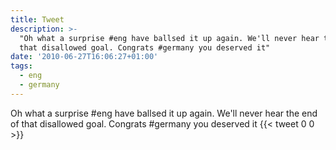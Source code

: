 ```yaml
---
title: Tweet
description: >-
  "Oh what a surprise #eng have ballsed it up again. We'll never hear the end of
  that disallowed goal. Congrats #germany you deserved it"
date: '2010-06-27T16:06:27+01:00'
tags:
  - eng
  - germany
---
```

Oh what a surprise #eng have ballsed it up again. We'll never hear the end of that disallowed goal. Congrats #germany you deserved it
      {{< tweet 0 0 >}}
    
